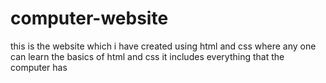 # computer-website
this is the website which i have created using html and css where any one can learn the basics of html and css it includes everything that the computer has

